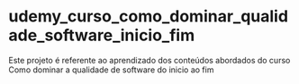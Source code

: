 # udemy_curso_como_dominar_qualidade_software_inicio_fim
Este projeto é referente ao aprendizado dos conteúdos abordados do curso Como dominar a qualidade de software do inicio ao fim
